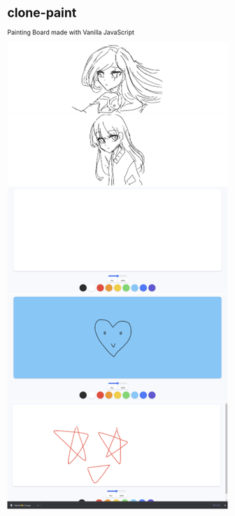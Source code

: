 # clone-paint
Painting Board made with Vanilla JavaScript

<img src="./clone-paint/paint-4.png">
<img src="./clone-paint/paint-5.png">
<img src="./clone-paint/paint-1.png">
<img src="./clone-paint/paint-2.png">
<img src="./clone-paint/paint-3.png">
